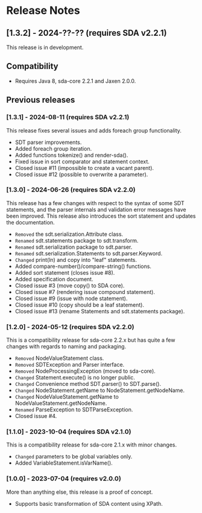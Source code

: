 # Release Notes

## [1.3.2] - 2024-??-?? (requires SDA v2.2.1)

This release is in development.

## Compatibility

- Requires Java 8, sda-core 2.2.1 and Jaxen 2.0.0.

## Previous releases

### [1.3.1] - 2024-08-11 (requires SDA v2.2.1)

This release fixes several issues and adds foreach group functionality.

- SDT parser improvements.
- Added foreach group iteration.
- Added functions tokenize() and render-sda().
- Fixed issue in sort comparator and statement context.
- Closed issue #11 (impossible to create a vacant parent).
- Closed issue #12 (possible to overwrite a parameter).

### [1.3.0] - 2024-06-26 (requires SDA v2.2.0)

This release has a few changes with respect to the syntax of some SDT statements,
and the parser internals and validation error messages have been improved. This 
release also introduces the sort statement and updates the documentation.

- `Removed` the sdt.serialization.Attribute class.
- `Renamed` sdt.statements package to sdt.transform.
- `Renamed` sdt.serialization package to sdt.parser.
- `Renamed` sdt.serialization.Statements to sdt.parser.Keyword.
- `Changed` print(ln) and copy into "leaf" statements.
- Added compare-number()/compare-string() functions. 
- Added sort statement (closes issue #8).
- Added specification document.
- Closed issue #3 (move copy() to SDA core).
- Closed issue #7 (rendering issue compound statement).
- Closed issue #9 (issue with node statement).
- Closed issue #10 (copy should be a leaf statement).
- Closed issue #13 (rename Statements and sdt.statements package).

### [1.2.0] - 2024-05-12 (requires SDA v2.2.0)

This is a compatibility release for sda-core 2.2.x but has quite a few 
changes with regards to naming and packaging.

- `Removed` NodeValueStatement class.
- `Removed` SDTException and Parser interface.
- `Removed` NodeProcessingException (moved to sda-core).
- `Changed` Statement.execute() is no longer public.
- `Changed` Convenience method SDT.parser() to SDT.parse().
- `Changed` NodeStatement.getName to NodeStatement.getNodeName.
- `Changed` NodeValueStatement.getName to NodeValueStatement.getNodeName.
- `Renamed` ParseException to SDTParseException.
- Closed issue #4.

### [1.1.0] - 2023-10-04 (requires SDA v2.1.0)

This is a compatibility release for sda-core 2.1.x with minor changes.

- `Changed` parameters to be global variables only.
- Added VariableStatement.isVarName().

### [1.0.0] - 2023-07-04 (requires v2.0.0)

More than anything else, this release is a proof of concept.

- Supports basic transformation of SDA content using XPath.